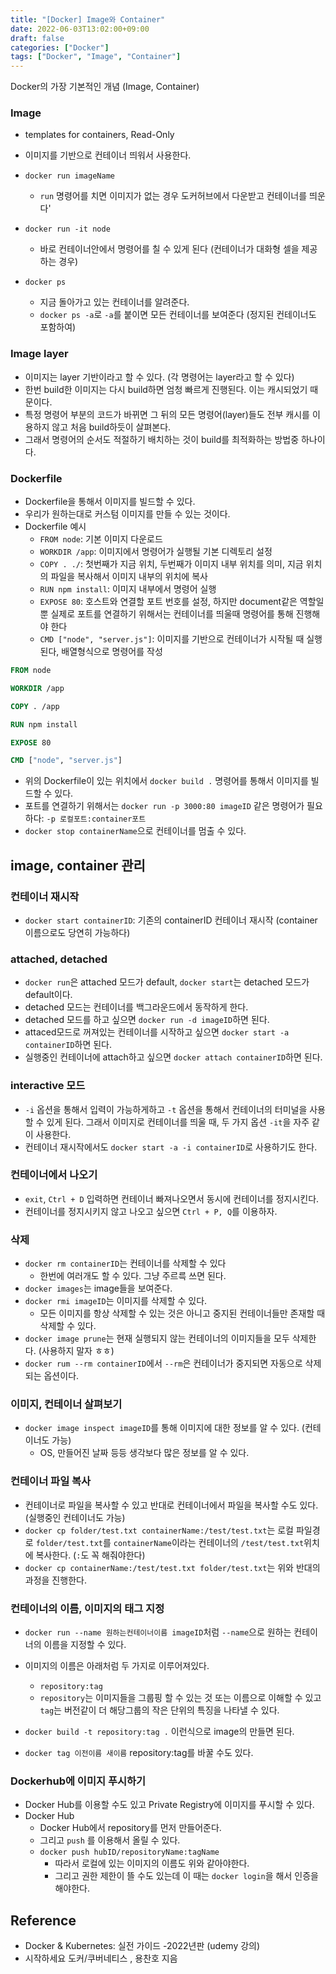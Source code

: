 ```yaml
---
title: "[Docker] Image와 Container"
date: 2022-06-03T13:02:00+09:00
draft: false
categories: ["Docker"]
tags: ["Docker", "Image", "Container"]
---
```


Docker의 가장 기본적인 개념 (Image, Container)

<!--more-->

### Image

- templates for containers, Read-Only
- 이미지를 기반으로 컨테이너 띄워서 사용한다.

- `docker run imageName`
  - `run` 명령어를 치면 이미지가 없는 경우 도커허브에서 다운받고 컨테이너를 띄운다'
- `docker run -it node`
  - 바로 컨테이너안에서 명령어를 칠 수 있게 된다 (컨테이너가 대화형 셀을 제공하는 경우)
- `docker ps`
  - 지금 돌아가고 있는 컨테이너를 알려준다.
  - `docker ps -a`로 `-a`를 붙이면 모든 컨테이너를 보여준다 (정지된 컨테이너도 포함하여)

### Image layer

- 이미지는 layer 기반이라고 할 수 있다. (각 명령어는 layer라고 할 수 있다)
- 한번 build한 이미지는 다시 build하면 엄청 빠르게 진행된다. 이는 캐시되었기 때문이다.
- 특정 명령어 부분의 코드가 바뀌면 그 뒤의 모든 명령어(layer)들도 전부 캐시를 이용하지 않고 처음 build하듯이 살펴본다.
- 그래서 명령어의 순서도 적절하기 배치하는 것이 build를 최적화하는 방법중 하나이다.

### Dockerfile

- Dockerfile을 통해서 이미지를 빌드할 수 있다.
- 우리가 원하는대로 커스텀 이미지를 만들 수 있는 것이다.
- Dockerfile 예시
  - `FROM node`: 기본 이미지 다운로드
  - `WORKDIR /app`: 이미지에서 명령어가 실행될 기본 디렉토리 설정
  - `COPY . ./`: 첫번째가 지금 위치, 두번째가 이미지 내부 위치를 의미, 지금 위치의 파일을 복사해서 이미지 내부의 위치에 복사
  - `RUN npm install`: 이미지 내부에서 명령어 실행
  - `EXPOSE 80`: 호스트와 연결할 포트 번호를 설정, 하지만 document같은 역할일 뿐 실제로 포트를 연결하기 위해서는 컨테이너를 띄울때 명령어를 통해 진행해야 한다
  - `CMD ["node", "server.js"]`: 이미지를 기반으로 컨테이너가 시작될 때 실행된다, 배열형식으로 명령어를 작성

```Dockerfile
FROM node

WORKDIR /app

COPY . /app

RUN npm install

EXPOSE 80

CMD ["node", "server.js"]
```

- 위의 Dockerfile이 있는 위치에서 `docker build .` 명령어를 통해서 이미지를 빌드할 수 있다.
- 포트를 연결하기 위해서는 `docker run -p 3000:80 imageID` 같은 명령어가 필요하다: `-p 로컬포트:container포트`
- `docker stop containerName`으로 컨테이너를 멈출 수 있다.

## image, container 관리

### 컨테이너 재시작

- `docker start containerID`: 기존의 containerID 컨테이너 재시작 (container 이름으로도 당연히 가능하다)

### attached, detached

- `docker run`은 attached 모드가 default, `docker start`는 detached 모드가 default이다.
- detached 모드는 컨테이너를 백그라운드에서 동작하게 한다.
- detached 모드를 하고 싶으면 `docker run -d imageID`하면 된다.
- attaced모드로 꺼져있는 컨테이너를 시작하고 싶으면 `docker start -a containerID`하면 된다.
- 실행중인 컨테이너에 attach하고 싶으면 `docker attach containerID`하면 된다.

### interactive 모드

- `-i` 옵션을 통해서 입력이 가능하게하고 `-t` 옵션을 통해서 컨테이너의 터미널을 사용할 수 있게 된다. 그래서 이미지로 컨테이너를 띄울 때, 두 가지 옵션 `-it`을 자주 같이 사용한다.
- 컨테이너 재시작에서도 `docker start -a -i containerID`로 사용하기도 한다.

### 컨테이너에서 나오기

- `exit`, `Ctrl + D` 입력하면 컨테이너 빠져나오면서 동시에 컨테이너를 정지시킨다.
- 컨테이너를 정지시키지 않고 나오고 싶으면 `Ctrl + P, Q`를 이용하자.

### 삭제

- `docker rm containerID`는 컨테이너를 삭제할 수 있다
  - 한번에 여러개도 할 수 있다. 그냥 주르륵 쓰면 된다.
- `docker images`는 image들을 보여준다.
- `docker rmi imageID`는 이미지를 삭제할 수 있다.
  - 모든 이미지를 항상 삭제할 수 있는 것은 아니고 중지된 컨테이너들만 존재할 때 삭제할 수 있다.
- `docker image prune`는 현재 실행되지 않는 컨테이너의 이미지들을 모두 삭제한다. (사용하지 말자 ㅎㅎ)
- `docker rum --rm containerID`에서 `--rm`은 컨테이너가 중지되면 자동으로 삭제되는 옵션이다.

### 이미지, 컨테이너 살펴보기

- `docker image inspect imageID`를 통해 이미지에 대한 정보를 알 수 있다. (컨테이너도 가능)
  - OS, 만들어진 날짜 등등 생각보다 많은 정보를 알 수 있다.

### 컨테이너 파일 복사

- 컨테이너로 파일을 복사할 수 있고 반대로 컨테이너에서 파일을 복사할 수도 있다. (실행중인 컨테이너도 가능)
- `docker cp folder/test.txt containerName:/test/test.txt`는 로컬 파일경로 `folder/test.txt`를 `containerName`이라는 컨테이너의 `/test/test.txt`위치에 복사한다. (`:`도 꼭 해줘야한다)
- `docker cp containerName:/test/test.txt folder/test.txt`는 위와 반대의 과정을 진행한다.

### 컨테이너의 이름, 이미지의 태그 지정

- `docker run --name 원하는컨테이너이름 imageID`처럼 `--name`으로 원하는 컨테이너의 이름을 지정할 수 있다.

- 이미지의 이름은 아래처럼 두 가지로 이루어져있다.
  - `repository:tag`
  - `repository`는 이미지들을 그룹핑 할 수 있는 것 또는 이름으로 이해할 수 있고 `tag`는 버전같이 더 해당그룹의 작은 단위의 특징을 나타낼 수 있다.
- `docker build -t repository:tag .` 이런식으로 image의 만들면 된다.
- `docker tag 이전이름 새이름` repository:tag를 바꿀 수도 있다.

### Dockerhub에 이미지 푸시하기

- Docker Hub를 이용할 수도 있고 Private Registry에 이미지를 푸시할 수 있다.
- Docker Hub
  - Docker Hub에서 repository를 먼저 만들어준다.
  - 그리고 `push` 를 이용해서 올릴 수 있다.
  - `docker push hubID/repositoryName:tagName`
    - 따라서 로컬에 있는 이미지의 이름도 위와 같아야한다.
    - 그리고 권한 제한이 뜰 수도 있는데 이 때는 `docker login`을 해서 인증을 해야한다.

## Reference

- Docker & Kubernetes: 실전 가이드 -2022년판 (udemy 강의)
- 시작하세요 도커/쿠버네티스 , 용찬호 지음
